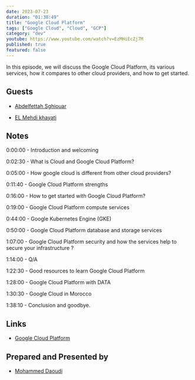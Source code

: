 ```yaml
---
date: 2023-07-23
duration: "01:38:49"
title: "Google Cloud Platform"
tags: ["Google Cloud", "Cloud", "GCP"]
category: "dev"
youtube: https://www.youtube.com/watch?v=EzMHiEcZj7M
published: true
featured: false
---
```


In this episode, we will discuss the Google Cloud Platform, its various services, how it compares to other cloud providers, and how to get started.

## Guests

- [Abdelfettah Sghiouar](https://twitter.com/boredabdel)

- [EL Mehdi khayati](https://www.linkedin.com/in/elmehdielkhayati/)

## Notes

0:00:00 - Introduction and welcoming

0:02:30 - What is Cloud and Google Cloud Platform?

0:05:00 - How google cloud is different from other cloud providers?

0:11:40 - Google Cloud Platform strengths

0:16:00 - How to get started with Google Cloud Platform?

0:19:00 - Google Cloud Platform compute services

0:44:00 - Google Kubernetes Engine (GKE)

0:50:00 - Google Cloud Platform database and storage services

1:07:00 - Google Cloud Platform security and how the services help to secure your infrastructure ?

1:14:00 - Q/A

1:22:30 - Good resources to learn Google Cloud Platform

1:28:00 - Google Cloud Platform with DATA

1:30:30 - Google Cloud in Morocco

1:38:10 - Conclusion and goodbye.

## Links

- [Google Cloud Platform](https://cloud.google.com/)

## Prepared and Presented by

- [Mohammed Daoudi](https://twitter.com/MIduoad)
